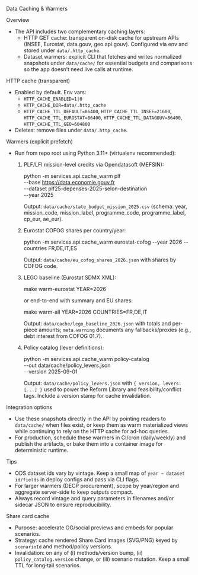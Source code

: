 Data Caching & Warmers

Overview

- The API includes two complementary caching layers:
  - HTTP GET cache: transparent on-disk cache for upstream APIs (INSEE, Eurostat, data.gouv, geo.api.gouv). Configured via env and stored under `data/.http_cache`.
  - Dataset warmers: explicit CLI that fetches and writes normalized snapshots under `data/cache/` for essential budgets and comparisons so the app doesn’t need live calls at runtime.

HTTP cache (transparent)

- Enabled by default. Env vars:
  - `HTTP_CACHE_ENABLED=1|0`
  - `HTTP_CACHE_DIR=data/.http_cache`
  - `HTTP_CACHE_TTL_DEFAULT=86400`, `HTTP_CACHE_TTL_INSEE=21600`, `HTTP_CACHE_TTL_EUROSTAT=86400`, `HTTP_CACHE_TTL_DATAGOUV=86400`, `HTTP_CACHE_TTL_GEO=604800`
- Deletes: remove files under `data/.http_cache`.

Warmers (explicit prefetch)

- Run from repo root using Python 3.11+ (virtualenv recommended):

  1) PLF/LFI mission-level credits via Opendatasoft (MEFSIN):

     python -m services.api.cache_warm plf \
       --base https://data.economie.gouv.fr \
       --dataset plf25-depenses-2025-selon-destination \
       --year 2025

     Output: `data/cache/state_budget_mission_2025.csv` (schema: year, mission_code, mission_label, programme_code, programme_label, cp_eur, ae_eur).

  2) Eurostat COFOG shares per country/year:

     python -m services.api.cache_warm eurostat-cofog --year 2026 --countries FR,DE,IT,ES

     Output: `data/cache/eu_cofog_shares_2026.json` with shares by COFOG code.

  3) LEGO baseline (Eurostat SDMX XML):

     make warm-eurostat YEAR=2026

     or end-to-end with summary and EU shares:

     make warm-all YEAR=2026 COUNTRIES=FR,DE,IT

     Output: `data/cache/lego_baseline_2026.json` with totals and per-piece amounts; `meta.warning` documents any fallbacks/proxies (e.g., debt interest from COFOG 01.7).

  4) Policy catalog (lever definitions):

     python -m services.api.cache_warm policy-catalog \
       --out data/cache/policy_levers.json \
       --version 2025-09-01

     Output: `data/cache/policy_levers.json` with `{ version, levers: [...] }` used to power the Reform Library and feasibility/conflict tags. Include a version stamp for cache invalidation.

Integration options

- Use these snapshots directly in the API by pointing readers to `data/cache/` when files exist, or keep them as warm materialized views while continuing to rely on the HTTP cache for ad-hoc queries.
- For production, schedule these warmers in CI/cron (daily/weekly) and publish the artifacts, or bake them into a container image for deterministic runtime.

Tips

- ODS dataset ids vary by vintage. Keep a small map of `year → dataset id/fields` in deploy configs and pass via CLI flags.
- For larger warmers (DECP procurement), scope by year/region and aggregate server-side to keep outputs compact.
- Always record vintage and query parameters in filenames and/or sidecar JSON to ensure reproducibility.

Share card cache

- Purpose: accelerate OG/social previews and embeds for popular scenarios.
- Strategy: cache rendered Share Card images (SVG/PNG) keyed by `scenarioId` and method/policy versions.
- Invalidation: on any of (i) methods/version bump, (ii) `policy_catalog.version` change, or (iii) scenario mutation. Keep a small TTL for long‑tail scenarios.

